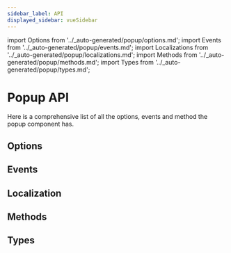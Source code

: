```yaml
---
sidebar_label: API
displayed_sidebar: vueSidebar
---
```


import Options from '../_auto-generated/popup/options.md';
import Events from '../_auto-generated/popup/events.md';
import Localizations from '../_auto-generated/popup/localizations.md';
import Methods from '../_auto-generated/popup/methods.md';
import Types from '../_auto-generated/popup/types.md';

# Popup API

Here is a comprehensive list of all the options, events and method the popup component has.


<div className="option-list">

## Options

<Options />

## Events

<Events />

## Localization

<Localizations />

## Methods

<Methods />

## Types

<Types />

</div>